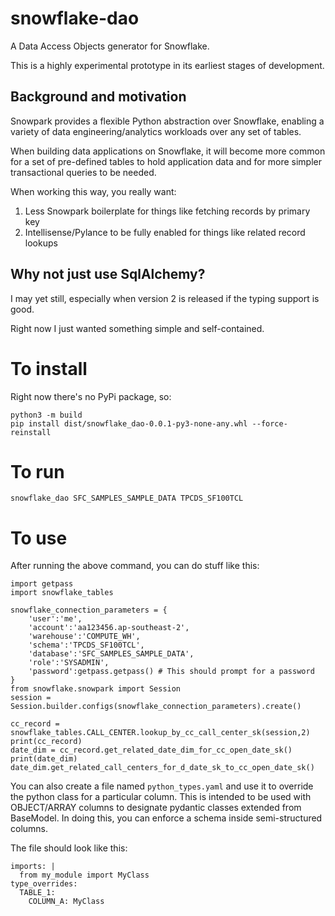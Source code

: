 # snowflake-dao
A Data Access Objects generator for Snowflake.

This is a highly experimental prototype in its earliest stages of development.


## Background and motivation
Snowpark provides a flexible Python abstraction over Snowflake, enabling a variety of data engineering/analytics workloads over any set of tables.

When building data applications on Snowflake, it will become more common for a set of pre-defined tables to hold application data and for more simpler transactional queries to be needed.

When working this way, you really want:
1) Less Snowpark boilerplate for things like fetching records by primary key
2) Intellisense/Pylance to be fully enabled for things like related record lookups

## Why not just use SqlAlchemy?
I may yet still, especially when version 2 is released if the typing support is good.

Right now I just wanted something simple and self-contained.

# To install
Right now there's no PyPi package, so:
```
python3 -m build
pip install dist/snowflake_dao-0.0.1-py3-none-any.whl --force-reinstall
```

# To run
```
snowflake_dao SFC_SAMPLES_SAMPLE_DATA TPCDS_SF100TCL
```

# To use
After running the above command, you can do stuff like this:
```
import getpass
import snowflake_tables

snowflake_connection_parameters = {
    'user':'me',
    'account':'aa123456.ap-southeast-2',
    'warehouse':'COMPUTE_WH',
    'schema':'TPCDS_SF100TCL',
    'database':'SFC_SAMPLES_SAMPLE_DATA',
    'role':'SYSADMIN',
    'password':getpass.getpass() # This should prompt for a password
}
from snowflake.snowpark import Session
session = Session.builder.configs(snowflake_connection_parameters).create()

cc_record = snowflake_tables.CALL_CENTER.lookup_by_cc_call_center_sk(session,2)
print(cc_record)
date_dim = cc_record.get_related_date_dim_for_cc_open_date_sk()
print(date_dim)
date_dim.get_related_call_centers_for_d_date_sk_to_cc_open_date_sk()
```

You can also create a file named `python_types.yaml` and use it to override the python class for a particular column.
This is intended to be used with OBJECT/ARRAY columns to designate pydantic classes extended from BaseModel. In doing this, you can enforce a schema inside semi-structured columns.

The file should look like this:
```
imports: |
  from my_module import MyClass
type_overrides:
  TABLE_1:
    COLUMN_A: MyClass
```